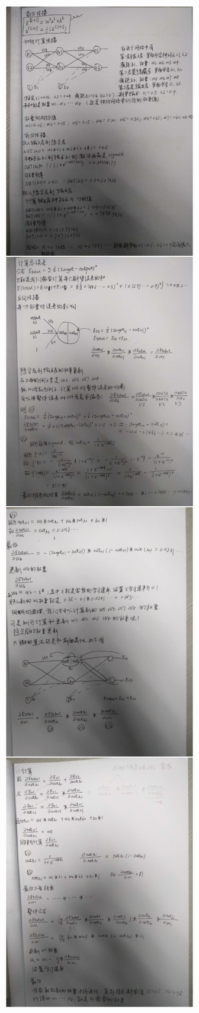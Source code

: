 ![none](https://github.com/zhcbctcc/hands_on_Ml_with_Sklearn_and_TF/blob/dev/images-another/2018-06-05-01.jpg)
![none](https://github.com/zhcbctcc/hands_on_Ml_with_Sklearn_and_TF/blob/dev/images-another/2018-06-05-02.jpg)
![none](https://github.com/zhcbctcc/hands_on_Ml_with_Sklearn_and_TF/blob/dev/images-another/2018-06-05-03.jpg)
![none](https://github.com/zhcbctcc/hands_on_Ml_with_Sklearn_and_TF/blob/dev/images-another/2018-06-05-04.jpg)
